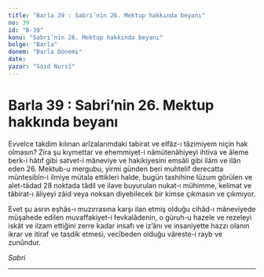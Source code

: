```yaml
---
title: "Barla 39 : Sabri’nin 26. Mektup hakkında beyanı"
no: 39
id: "B-39"
konu: "Sabri’nin 26. Mektup hakkında beyanı"
bolge: "Barla"
donem: "Barla Dönemi"
date: 
yazar: "Said Nursî"
---
```


# Barla 39 : Sabri’nin 26. Mektup hakkında beyanı

Evvelce takdim kılınan arîzalarımdaki tabirat ve elfâz-ı tâzimiyem niçin hak olmasın? Zira şu kıymettar ve ehemmiyet-i nâmütenâhiyeyi ihtiva ve âleme berk-i hâtıf gibi satvet-i mâneviye ve hakikiyesini emsâli gibi ilâm ve ilân eden 26. Mektub-u mergubu, yirmi günden beri muhtelif derecatta müntesibîn-i ilmiye mütala ettikleri halde, bugün tashihine lüzum görülen ve alet-tâdad 28 noktada tâdil ve ilave buyurulan nukat-ı mühimme, kelimat ve tâbirat-ı âliyeyi zâid veya noksan diyebilecek bir kimse çıkmasın ve çıkmıyor.

Evet şu asrın eşhâs-ı muzırrasına karşı ilan etmiş olduğu cihâd-ı mâneviyede müşahede edilen muvaffakiyet-i fevkalâdenin, o güruh-u hazele ve rezeleyi iskât ve ilzam ettiğini zerre kadar insafı ve iz’ânı ve insaniyette hazzı olanın ikrar ve itiraf ve tasdik etmesi, vecîbeden olduğu vâreste-i rayb ve zunûndur.

*Sabri*

***
